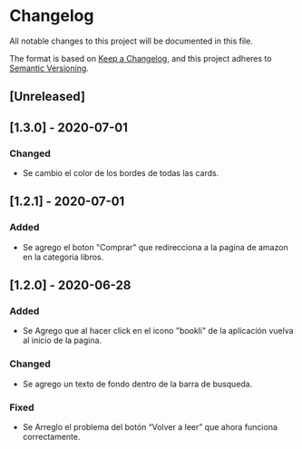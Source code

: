 # Changelog
All notable changes to this project will be documented in this file.

The format is based on [Keep a Changelog](https://keepachangelog.com/en/1.0.0/),
and this project adheres to [Semantic Versioning](https://semver.org/spec/v2.0.0.html).

## [Unreleased]
## [1.3.0] - 2020-07-01
### Changed
- Se cambio el color de los bordes de todas las cards.

## [1.2.1] - 2020-07-01
### Added
- Se agrego el boton "Comprar" que redirecciona a la pagina de amazon en la categoria libros.

## [1.2.0] - 2020-06-28
### Added
- Se Agrego que al hacer click en el icono "bookli" de la aplicación vuelva al inicio de la pagina.

### Changed
- Se agrego un texto de fondo dentro de la barra de busqueda.

### Fixed
- Se Arreglo el problema del botón “Volver a leer” que ahora funciona correctamente.
